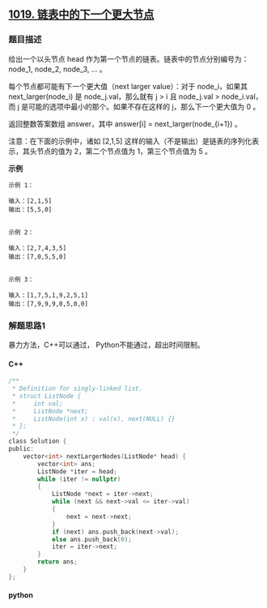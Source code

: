 ## [1019. 链表中的下一个更大节点](https://leetcode-cn.com/problems/next-greater-node-in-linked-list/submissions/)

### 题目描述

给出一个以头节点 head 作为第一个节点的链表。链表中的节点分别编号为：node_1, node_2, node_3, ... 。

每个节点都可能有下一个更大值（next larger value）：对于 node_i，如果其 next_larger(node_i) 是 node_j.val，那么就有 j > i 且  node_j.val > node_i.val，而 j 是可能的选项中最小的那个。如果不存在这样的 j，那么下一个更大值为 0 。

返回整数答案数组 answer，其中 answer[i] = next_larger(node_{i+1}) 。

注意：在下面的示例中，诸如 [2,1,5] 这样的输入（不是输出）是链表的序列化表示，其头节点的值为 2，第二个节点值为 1，第三个节点值为 5 。

**示例**

```
示例 1：

输入：[2,1,5]
输出：[5,5,0]


示例 2：

输入：[2,7,4,3,5]
输出：[7,0,5,5,0]


示例 3：

输入：[1,7,5,1,9,2,5,1]
输出：[7,9,9,9,0,5,0,0]

```

### 解题思路1

暴力方法，C++可以通过， Python不能通过，超出时间限制。

#### C++

```c
/**
 * Definition for singly-linked list.
 * struct ListNode {
 *     int val;
 *     ListNode *next;
 *     ListNode(int x) : val(x), next(NULL) {}
 * };
 */
class Solution {
public:
    vector<int> nextLargerNodes(ListNode* head) {
        vector<int> ans;
        ListNode *iter = head;
        while (iter != nullptr)
        {
            ListNode *next = iter->next;
            while (next && next->val <= iter->val)
            {
                next = next->next;
            }
            if (next) ans.push_back(next->val);
            else ans.push_back(0);
            iter = iter->next;
        }
        return ans;
    }
};
```

#### python

```python

```